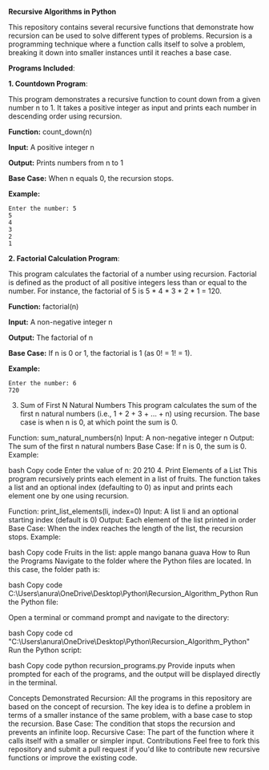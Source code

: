 **Recursive Algorithms in Python**

This repository contains several recursive functions that demonstrate how recursion can be used to solve different types of problems. Recursion is a programming technique where a function calls itself to solve a problem, breaking it down into smaller instances until it reaches a base case.

**Programs Included**:

**1. Countdown Program**:
   
This program demonstrates a recursive function to count down from a given number n to 1. It takes a positive integer as input and prints each number in descending order using recursion.

**Function:** count_down(n)

**Input:** A positive integer n

**Output:** Prints numbers from n to 1

**Base Case:** When n equals 0, the recursion stops.

**Example:**

    Enter the number: 5
    5
    4
    3
    2
    1


**2. Factorial Calculation Program**:

This program calculates the factorial of a number using recursion. Factorial is defined as the product of all positive integers less than or equal to the number. For instance, the factorial of 5 is 5 * 4 * 3 * 2 * 1 = 120.

**Function:** factorial(n)

**Input:** A non-negative integer n

**Output:** The factorial of n

**Base Case:** If n is 0 or 1, the factorial is 1 (as 0! = 1! = 1).

**Example:**

    Enter the number: 6
    720


3. Sum of First N Natural Numbers
This program calculates the sum of the first n natural numbers (i.e., 1 + 2 + 3 + ... + n) using recursion. The base case is when n is 0, at which point the sum is 0.

Function: sum_natural_numbers(n)
Input: A non-negative integer n
Output: The sum of the first n natural numbers
Base Case: If n is 0, the sum is 0.
Example:

bash
Copy code
Enter the value of n: 20
210
4. Print Elements of a List
This program recursively prints each element in a list of fruits. The function takes a list and an optional index (defaulting to 0) as input and prints each element one by one using recursion.

Function: print_list_elements(li, index=0)
Input: A list li and an optional starting index (default is 0)
Output: Each element of the list printed in order
Base Case: When the index reaches the length of the list, the recursion stops.
Example:

bash
Copy code
Fruits in the list:
apple
mango
banana
guava
How to Run the Programs
Navigate to the folder where the Python files are located. In this case, the folder path is:

bash
Copy code
C:\Users\anura\OneDrive\Desktop\Python\Recursion_Algorithm_Python
Run the Python file:

Open a terminal or command prompt and navigate to the directory:

bash
Copy code
cd "C:\Users\anura\OneDrive\Desktop\Python\Recursion_Algorithm_Python"
Run the Python script:

bash
Copy code
python recursion_programs.py
Provide inputs when prompted for each of the programs, and the output will be displayed directly in the terminal.

Concepts Demonstrated
Recursion: All the programs in this repository are based on the concept of recursion. The key idea is to define a problem in terms of a smaller instance of the same problem, with a base case to stop the recursion.
Base Case: The condition that stops the recursion and prevents an infinite loop.
Recursive Case: The part of the function where it calls itself with a smaller or simpler input.
Contributions
Feel free to fork this repository and submit a pull request if you'd like to contribute new recursive functions or improve the existing code.
